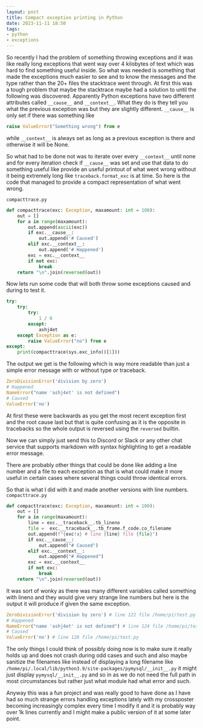```yaml
---
layout: post
title: Compact exception printing in Python
date: 2023-11-11 18:50
tags:
- python
- exceptions
---
```

So recently I had the problem of something throwing exceptions and it was like really long exceptions that went way over 4 kilobytes of text which was hard to find something useful inside. So what was needed is something that made the exceptions much easier to see and to know the messages and the type rather than the 20+ files the stacktrace went through. At first this was a tough problem that maybe the stacktrace maybe had a solution to until the following was discovered. Apparently Python exceptions have two different attributes called `__cause__` and `__context__`. What they do is they tell you what the previous exception was but they are slightly different. `__cause__` is only set if there was something like
```python
raise ValueError("Something wrong") from e
```
while `__context__` is always set as long as a previous exception is there and otherwise it will be None.

So what had to be done not was to iterate over every `__context__` until none and for every iteration check if `__cause__` was set and use that data to do something useful like provide an useful printout of what went wrong without it being extremely long like `traceback.format_exc` is at time. So here is the code that managed to provide a compact representation of what went wrong.

`compacttrace.py`
```python
def compacttrace(exc: Exception, maxamount: int = 100):
    out = []
    for a in range(maxamount):
        out.append(ascii(exc))
        if exc.__cause__:
            out.append('# Caused')
        elif exc.__context__:
            out.append('# Happened')
        exc = exc.__context__
        if not exc:
            break
    return "\n".join(reversed(out))
```
Now lets run some code that will both throw some exceptions caused and during to test it.
```python
try:
    try:
        try:
            1 / 0
        except:
            ashj4et
    except Exception as e:
        raise ValueError("no") from e
except:
    print(compacttrace(sys.exc_info()[1]))
```
The output we get is the following which is way more readable than just a simple error message with or without type or traceback.
```python
ZeroDivisionError('division by zero')
# Happened
NameError("name 'ashj4et' is not defined")
# Caused
ValueError('no')
```
At first these were backwards as you get the most recent exception first and the root cause last but that is quite confusing as it is the opposite in tracebacks so the whole output is reversed using the `reversed` builtin.

Now we can simply just send this to Discord or Slack or any other chat service that supports markdown with syntax highlighting to get a readable error message.

There are probably other things that could be done like adding a line number and a file to each exception as that is what could make it more useful in certain cases where several things could throw identical errors.

So that is what I did with it and made another versions with line numbers.  
`compacttrace.py`
```python
def compacttrace(exc: Exception, maxamount: int = 100):
    out = []
    for a in range(maxamount):
        line = exc.__traceback__.tb_lineno
        file =  exc.__traceback__.tb_frame.f_code.co_filename
        out.append(f"{exc!a} # line {line} file {file}")
        if exc.__cause__:
            out.append("# Caused")
        elif exc.__context__:
            out.append("# Happened")
        exc = exc.__context__
        if not exc:
            break
    return "\n".join(reversed(out))
```
It was sort of wonky as there was many different variables called something with lineno and they would give very strange line numbers but here is the output it will produce if given the same exception.
```python
ZeroDivisionError('division by zero') # line 122 file /home/pi/test.py
# Happened
NameError("name 'ashj4et' is not defined") # line 124 file /home/pi/test.py
# Caused
ValueError('no') # line 126 file /home/pi/test.py
```
The only things I could think of possibly doing now is to make sure it really holds up and does not crash during odd cases and such and also maybe sanitize the filenames like instead of displaying a long filename like `/home/pi/.local/lib/python3.9/site-packages/pymysql/__init__.py` it might just display `pymysql/__init__.py` and so in as we do not need the full path in most circumstances but rather just what module had what error and such.

Anyway this was a fun project and was really good to have done as I have had so much strange errors handling exceptions lately with my crossposter becoming increasingly complex every time I modify it and it is probably way over 1k lines currently and I might make a public version of it at some later point.
